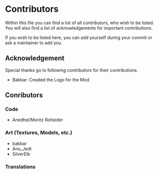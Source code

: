 # Contributors
Within this file you can find a list of all contributors, who wish to be listed.
You will also find a list of acknowledgements for important contributions.

If you wish to be listed here, you can add yourself during your commit or ask a maintainer to add you.

## Acknowledgement
Special thanks go to following contributors for their contributions.

- Bakbar: Created the Logo for the Mod

## Conributors
### Code
- Anedhel/Moritz Rohleder
### Art (Textures, Models, etc.)
- bakbar
- Ano_Jedt
- SilverElb
### Translations
